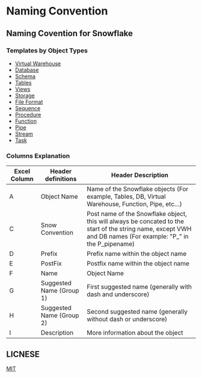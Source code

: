 # Naming Convention
## Naming Covention for Snowflake

### Templates by Object Types
- [Virtual Warehouse](Virtual%20Warehouse/README.md)
- [Database](Database/README.md)
- [Schema](Schema/README.md)
- [Tables](Tables/README.md)
- [Views](Views/README.md)
- [Storage](Storage/README.md)
- [File Format](File%20Format/README.md)
- [Sequence](Sequence/README.md)
- [Procedure](Procedure/README.md)
- [Function](Function/README.md)
- [Pipe](Pipe/README.md)
- [Stream](Stream/README.md)
- [Task](Task/README.md)

### Columns Explanation
| Excel Column | Header definitions | Header Description                      |
|--------------|--------------------|-----------------------------------------|
| A            | Object Name        | Name of the Snowflake objects (For example, Tables, DB, Virtual Warehouse, Function, Pipe, etc…) |
| C            | Snow Convention    | Post name of the Snowflake object, this will always be concated to the start of the string name, except VWH and DB names (For example: "P_" in the P_pipename) |
| D            | Prefix             | Prefix name within the object name |
| E            | PostFix            | Postfix name within the object name |
| F            | Name               | Object Name |
| G            | Suggested Name (Group 1) | First suggested name (generally with dash and underscore) |
| H            | Suggested Name (Group 2) | Second suggested name (generally without dash or underscore) |
| I            | Description              | More information about the object |


## LICNESE
[MIT](/LICENSE)


